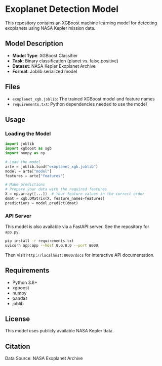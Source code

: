 # Exoplanet Detection Model

This repository contains an XGBoost machine learning model for detecting exoplanets using NASA Kepler mission data.

## Model Description

- **Model Type**: XGBoost Classifier
- **Task**: Binary classification (planet vs. false positive)
- **Dataset**: NASA Kepler Exoplanet Archive
- **Format**: Joblib serialized model

## Files

- `exoplanet_xgb.joblib`: The trained XGBoost model and feature names
- `requirements.txt`: Python dependencies needed to use the model

## Usage

### Loading the Model

```python
import joblib
import xgboost as xgb
import numpy as np

# Load the model
arte = joblib.load("exoplanet_xgb.joblib")
model = arte["model"]
features = arte["features"]

# Make predictions
# Prepare your data with the required features
X = np.array([...])  # Your feature values in the correct order
dmat = xgb.DMatrix(X, feature_names=features)
predictions = model.predict(dmat)
```

### API Server

This model is also available via a FastAPI server. See the repository for `app.py`.

```bash
pip install -r requirements.txt
uvicorn app:app --host 0.0.0.0 --port 8000
```

Then visit `http://localhost:8000/docs` for interactive API documentation.

## Requirements

- Python 3.8+
- xgboost
- numpy
- pandas
- joblib

## License

This model uses publicly available NASA Kepler data.

## Citation

Data Source: NASA Exoplanet Archive
